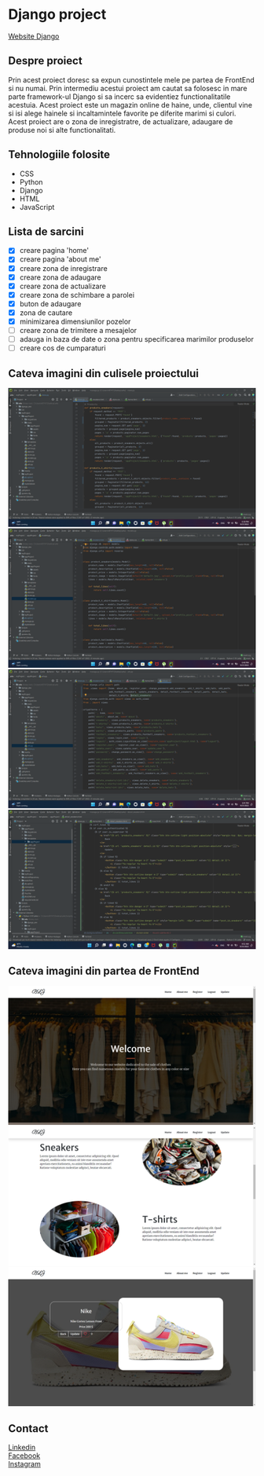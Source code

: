 # Django project
[Website Django](http://portofoliuit.ro/mySite)


## Despre proiect
Prin acest proiect doresc sa expun cunostintele mele pe partea de FrontEnd si nu numai.
Prin intermediu acestui proiect am cautat sa folosesc in mare parte framework-ul Django si sa incerc sa evidentiez functionalitatile acestuia.
Acest proiect este un magazin online de haine, unde, clientul vine si isi alege hainele si incaltamintele favorite pe diferite marimi si culori. Acest proiect are o zona de inregistratre, de actualizare, adaugare de produse noi si alte functionalitati.

## Tehnologiile folosite
* CSS
* Python
* Django
* HTML
* JavaScript

## Lista de sarcini
- [x] creare pagina 'home'
- [x] creare pagina 'about me'
- [x] creare zona de inregistrare
- [x] creare zona de adaugare
- [x] creare zona de actualizare
- [x] creare zona de schimbare a parolei 
- [x] buton de adaugare
- [x] zona de cautare
- [x] minimizarea dimensiunilor pozelor
- [ ] creare zona de trimitere a mesajelor
- [ ] adauga in baza de date o zona pentru specificarea marimilor produselor
- [ ] creare cos de cumparaturi

## Cateva imagini din culisele proiectului
![Image BackEnd1](photoRepository/BackEnd1.png)
![Image BackEnd2](photoRepository/BackEnd2.png)
![Image BackEnd3](photoRepository/BackEnd3.png)
![Image BackEnd4](photoRepository/BackEnd4.png)


## Cateva imagini din partea de FrontEnd
![Image FrontEnd1](photoRepository/FrontEnd1.png)
![Image FrontEnd3](photoRepository/FrontEnd3.png)
![Image FrontEnd2](photoRepository/FrontEnd2.png)


## Contact
[Linkedin](https://www.linkedin.com/in/razvan-blajan-35255a235/)<br>
[Facebook](https://www.facebook.com/razvan.blajan.96/)<br>
[Instagram](https://www.instagram.com/r_blajan/)<br>
